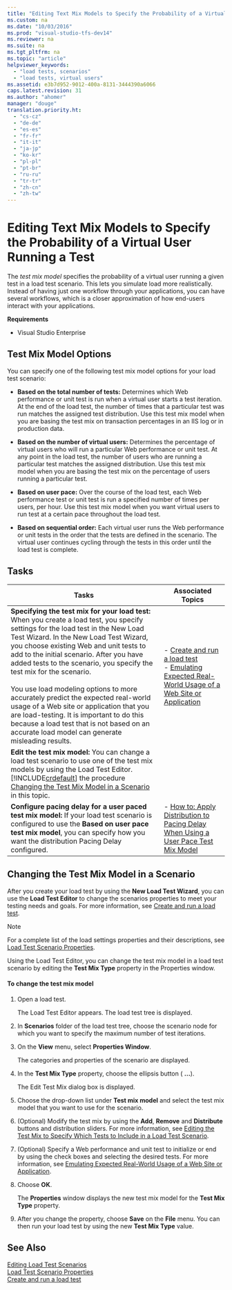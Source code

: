 ```yaml
---
title: "Editing Text Mix Models to Specify the Probability of a Virtual User Running a Test"
ms.custom: na
ms.date: "10/03/2016"
ms.prod: "visual-studio-tfs-dev14"
ms.reviewer: na
ms.suite: na
ms.tgt_pltfrm: na
ms.topic: "article"
helpviewer_keywords: 
  - "load tests, scenarios"
  - "load tests, virtual users"
ms.assetid: e3b7d952-9012-400a-8131-3444390a6066
caps.latest.revision: 31
ms.author: "ahomer"
manager: "douge"
translation.priority.ht: 
  - "cs-cz"
  - "de-de"
  - "es-es"
  - "fr-fr"
  - "it-it"
  - "ja-jp"
  - "ko-kr"
  - "pl-pl"
  - "pt-br"
  - "ru-ru"
  - "tr-tr"
  - "zh-cn"
  - "zh-tw"
---
```

# Editing Text Mix Models to Specify the Probability of a Virtual User Running a Test
The *test mix model* specifies the probability of a virtual user running a given test in a load test scenario. This lets you simulate load more realistically. Instead of having just one workflow through your applications, you can have several workflows, which is a closer approximation of how end-users interact with your applications.  
  
 **Requirements**  
  
-   Visual Studio Enterprise  
  
## Test Mix Model Options  
 You can specify one of the following test mix model options for your load test scenario:  
  
-   **Based on the total number of tests:** Determines which Web performance or unit test is run when a virtual user starts a test iteration. At the end of the load test, the number of times that a particular test was run matches the assigned test distribution. Use this test mix model when you are basing the test mix on transaction percentages in an IIS log or in production data.  
  
-   **Based on the number of virtual users:** Determines the percentage of virtual users who will run a particular Web performance or unit test. At any point in the load test, the number of users who are running a particular test matches the assigned distribution. Use this test mix model when you are basing the test mix on the percentage of users running a particular test.  
  
-   **Based on user pace:** Over the course of the load test, each Web performance test or unit test is run a specified number of times per users, per hour. Use this test mix model when you want virtual users to run test at a certain pace throughout the load test.  
  
-   **Based on sequential order:** Each virtual user runs the Web performance or unit tests in the order that the tests are defined in the scenario. The virtual user continues cycling through the tests in this order until the load test is complete.  
  
## Tasks  
  
|Tasks|Associated Topics|  
|-----------|-----------------------|  
|**Specifying the test mix for your load test:** When you create a load test, you specify settings for the load test in the New Load Test Wizard. In the New Load Test Wizard, you choose existing Web and unit tests to add to the initial scenario. After you have added tests to the scenario, you specify the test mix for the scenario.<br /><br /> You use load modeling options to more accurately predict the expected real-world usage of a Web site or application that you are load-testing. It is important to do this because a load test that is not based on an accurate load model can generate misleading results.|-   [Create and run a load test](http://msdn.microsoft.com/en-us/7041cbcf-9ab1-4579-98ff-8f296aeaded4)<br />-   [Emulating Expected Real-World Usage of a Web Site or Application](../test/b7fae849-0538-40d1-ab35-2bb3a0fe4393.md)|  
|**Edit the test mix model:** You can change a load test scenario to use one of the test mix models by using the Load Test Editor. [!INCLUDE[crdefault](../codequality/includes/crdefault_md.md)] the procedure [Changing the Test Mix Model in a Scenario](../test/editing-text-mix-models-to-specify-the-probability-of-a-virtual-user-running-a-test.md#EditTestMixModelHowTo) in this topic.||  
|**Configure pacing delay for a user paced test mix model:** If your load test scenario is configured to use the **Based on user pace test mix model**, you can specify how you want the distribution Pacing Delay configured.|-   [How to: Apply Distribution to Pacing Delay When Using a User Pace Test Mix Model](../test/how-to--apply-distribution-to-pacing-delay-when-using-a-user-pace-test-mix-model.md)|  
  
##  <a name="EditTestMixModelHowTo"></a> Changing the Test Mix Model in a Scenario  
 After you create your load test by using the **New Load Test Wizard**, you can use the **Load Test Editor** to change the scenarios properties to meet your testing needs and goals. For more information, see [Create and run a load test](http://msdn.microsoft.com/en-us/7041cbcf-9ab1-4579-98ff-8f296aeaded4).  
  
> [!NOTE]
>  For a complete list of the load settings properties and their descriptions, see [Load Test Scenario Properties](../test/load-test-scenario-properties.md).  
  
 Using the Load Test Editor, you can change the test mix model in a load test scenario by editing the **Test Mix Type** property in the Properties window.  
  
#### To change the test mix model  
  
1.  Open a load test.  
  
     The Load Test Editor appears. The load test tree is displayed.  
  
2.  In **Scenarios** folder of the load test tree, choose the scenario node for which you want to specify the maximum number of test iterations.  
  
3.  On the **View** menu, select **Properties Window**.  
  
     The categories and properties of the scenario are displayed.  
  
4.  In the **Test Mix Type** property, choose the ellipsis button ( **…**).  
  
     The Edit Test Mix dialog box is displayed.  
  
5.  Choose the drop-down list under **Test mix model** and select the test mix model that you want to use for the scenario.  
  
6.  (Optional) Modify the test mix by using the **Add**, **Remove** and **Distribute** buttons and distribution sliders. For more information, see [Editing the Test Mix to Specify Which Tests to Include in a Load Test Scenario](../test/303e1d70-5d98-424a-b51e-e0898e16d3f8.md).  
  
7.  (Optional) Specify a Web performance and unit test to initialize or end by using the check boxes and selecting the desired tests. For more information, see [Emulating Expected Real-World Usage of a Web Site or Application](../test/b7fae849-0538-40d1-ab35-2bb3a0fe4393.md).  
  
8.  Choose **OK**.  
  
     The **Properties** window displays the new test mix model for the **Test Mix Type** property.  
  
9. After you change the property, choose **Save** on the **File** menu. You can then run your load test by using the new **Test Mix Type** value.  
  
## See Also  
 [Editing Load Test Scenarios](../test/editing-load-test-scenarios-using-the-load-test-editor.md)   
 [Load Test Scenario Properties](../test/load-test-scenario-properties.md)   
 [Create and run a load test](http://msdn.microsoft.com/en-us/7041cbcf-9ab1-4579-98ff-8f296aeaded4)